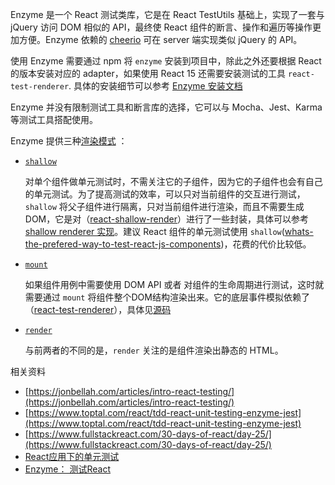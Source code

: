 Enzyme 是一个 React 测试类库，它是在 React TestUtils 基础上，实现了一套与 jQuery 访问 DOM 相似的 API，最终使 React 组件的断言、操作和遍历等操作更加方便。Enzyme 依赖的 [cheerio](https://www.npmjs.com/package/cheerio) 可在 server 端实现类似 jQuery 的 API。

使用 Enzyme 需要通过 npm 将 `enzyme` 安装到项目中，除此之外还要根据 React 的版本安装对应的 adapter，如果使用 React 15 还需要安装测试的工具 `react-test-renderer`. 具体的安装细节可以参考 [Enzyme 安装文档](http://airbnb.io/enzyme/docs/installation/)

Enzyme 并没有限制测试工具和断言库的选择，它可以与 Mocha、Jest、Karma 等测试工具搭配使用。


Enzyme 提供三种[渲染模式](http://airbnb.io/enzyme/docs/api/) ：

- [`shallow`](http://airbnb.io/enzyme/docs/api/shallow.html)

	对单个组件做单元测试时，不需关注它的子组件，因为它的子组件也会有自己的单元测试。为了提高测试的效率，可以只对当前组件的交互进行测试，`shallow` 将父子组件进行隔离，只对当前组件进行渲染，而且不需要生成 DOM，它是对（[react-shallow-render](https://reactjs.org/docs/shallow-renderer.html)）进行了一些封装，具体可以参考 [shallow renderer 实现](https://github.com/airbnb/enzyme/blob/3d836efc3647f22dfe5ab87518902a19e4d79f9d/packages/enzyme-adapter-react-16/src/ReactSixteenAdapter.js#L211)。建议 React 组件的单元测试使用 `shallow`([whats-the-prefered-way-to-test-react-js-components](https://discuss.reactjs.org/t/whats-the-prefered-way-to-test-react-js-components/26))，花费的代价比较低。
	
- [`mount`](http://airbnb.io/enzyme/docs/api/mount.html)

	如果组件用例中需要使用 DOM API 或者 对组件的生命周期进行测试，这时就需要通过 `mount` 将组件整个DOM结构渲染出来。它的底层事件模拟依赖了（[react-test-renderer](https://reactjs.org/docs/test-renderer.html)），具体见[源码](https://github.com/airbnb/enzyme/blob/3d836efc3647f22dfe5ab87518902a19e4d79f9d/packages/enzyme-adapter-react-16/src/ReactSixteenAdapter.js#L167)

- [`render`](http://airbnb.io/enzyme/docs/api/render.html)
	
	与前两者的不同的是，`render` 关注的是组件渲染出静态的 HTML。
	
	
相关资料

- [https://jonbellah.com/articles/intro-react-testing/](https://jonbellah.com/articles/intro-react-testing/)
- [https://www.toptal.com/react/tdd-react-unit-testing-enzyme-jest](https://www.toptal.com/react/tdd-react-unit-testing-enzyme-jest)
- [https://www.fullstackreact.com/30-days-of-react/day-25/](https://www.fullstackreact.com/30-days-of-react/day-25/)
- [React应用下的单元测试](http://www.aliued.com/?p=4095)
- [Enzyme： 测试React](https://www.jianshu.com/p/2e6a34f83f0f)